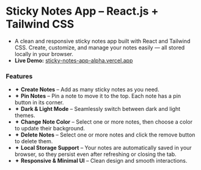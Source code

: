# Sticky Notes App – React.js + Tailwind CSS
- A clean and responsive sticky notes app built with React and Tailwind CSS. Create, customize, and manage your notes easily — all stored locally in your browser.
- **Live Demo:** [sticky-notes-app-alpha.vercel.app](https://sticky-notes-app-alpha.vercel.app/)

### Features
- ✦ **Create Notes** – Add as many sticky notes as you need.
- ✦ **Pin Notes** – Pin a note to move it to the top. Each note has a pin button in its corner.
- ✦ **Dark & Light Mode** – Seamlessly switch between dark and light themes.
- ✦ **Change Note Color** – Select one or more notes, then choose a color to update their background.
- ✦ **Delete Notes** – Select one or more notes and click the remove button to delete them.
- ✦ **Local Storage Support** – Your notes are automatically saved in your browser, so they persist even after refreshing or closing the tab.
- ✦ **Responsive & Minimal UI** – Clean design and smooth interactions.
